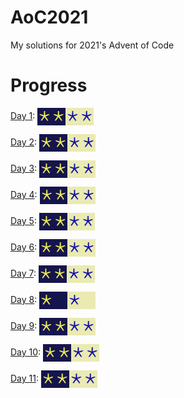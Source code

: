 # AoC2021
My solutions for 2021's Advent of Code

# Progress
[Day 1](src/bin/day1.rs): <img align=center src="..\\media\\aoc_part2.png#gh-dark-mode-only" height="28" ><img align=center src="..\\media\\aoc_part2_inv.png#gh-light-mode-only" height="28" >

[Day 2](src/bin/day2.rs): <img align=center src="..\\media\\aoc_part2.png#gh-dark-mode-only" height="28" ><img align=center src="..\\media\\aoc_part2_inv.png#gh-light-mode-only" height="28" >

[Day 3](src/bin/day3.rs): <img align=center src="..\\media\\aoc_part2.png#gh-dark-mode-only" height="28" ><img align=center src="..\\media\\aoc_part2_inv.png#gh-light-mode-only" height="28" >

[Day 4](src/bin/day4.rs): <img align=center src="..\\media\\aoc_part2.png#gh-dark-mode-only" height="28" ><img align=center src="..\\media\\aoc_part2_inv.png#gh-light-mode-only" height="28" >

[Day 5](src/bin/day5.rs): <img align=center src="..\\media\\aoc_part2.png#gh-dark-mode-only" height="28" ><img align=center src="..\\media\\aoc_part2_inv.png#gh-light-mode-only" height="28" >

[Day 6](src/bin/day6.rs): <img align=center src="..\\media\\aoc_part2.png#gh-dark-mode-only" height="28" ><img align=center src="..\\media\\aoc_part2_inv.png#gh-light-mode-only" height="28" >

[Day 7](src/bin/day7.rs): <img align=center src="..\\media\\aoc_part2.png#gh-dark-mode-only" height="28" ><img align=center src="..\\media\\aoc_part2_inv.png#gh-light-mode-only" height="28" >

[Day 8](src/bin/day8.rs): <img align=center src="..\\media\\aoc_part1.png#gh-dark-mode-only" height="28" ><img align=center src="..\\media\\aoc_part1_inv.png#gh-light-mode-only" height="28" >

[Day 9](src/bin/day9.rs): <img align=center src="..\\media\\aoc_part2.png#gh-dark-mode-only" height="28" ><img align=center src="..\\media\\aoc_part2_inv.png#gh-light-mode-only" height="28" >

[Day 10](src/bin/day10.rs): <img align=center src="..\\media\\aoc_part2.png#gh-dark-mode-only" height="28" ><img align=center src="..\\media\\aoc_part2_inv.png#gh-light-mode-only" height="28" >

[Day 11](src/bin/day11.rs): <img align=center src="..\\media\\aoc_part2.png#gh-dark-mode-only" height="28" ><img align=center src="..\\media\\aoc_part2_inv.png#gh-light-mode-only" height="28" >
